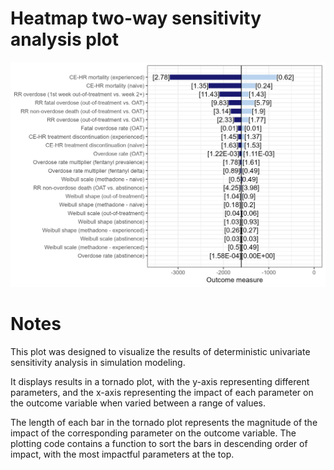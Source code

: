 # Heatmap two-way sensitivity analysis plot

![Heatmap](tornado_plot_example.png)

# Notes

This plot was designed to visualize the results of deterministic univariate sensitivity analysis in simulation modeling. 

It displays results in a tornado plot, with the y-axis representing different parameters, and the x-axis representing the impact of each parameter on the outcome variable when varied between a range of values. 

The length of each bar in the tornado plot represents the magnitude of the impact of the corresponding parameter on the outcome variable. The plotting code contains a function to sort the bars in descending order of impact, with the most impactful parameters at the top.

